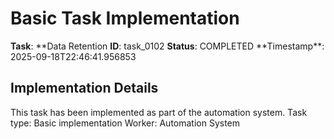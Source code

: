 # Basic Task Implementation

**Task**: **Data Retention
**ID**: task_0102
**Status**: COMPLETED
**Timestamp\*\*: 2025-09-18T22:46:41.956853

## Implementation Details

This task has been implemented as part of the automation system.
Task type: Basic implementation
Worker: Automation System
